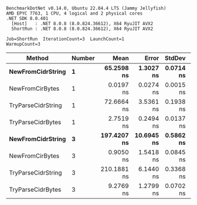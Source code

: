 ```

BenchmarkDotNet v0.14.0, Ubuntu 22.04.4 LTS (Jammy Jellyfish)
AMD EPYC 7763, 1 CPU, 4 logical and 2 physical cores
.NET SDK 8.0.401
  [Host]   : .NET 8.0.8 (8.0.824.36612), X64 RyuJIT AVX2
  ShortRun : .NET 8.0.8 (8.0.824.36612), X64 RyuJIT AVX2

Job=ShortRun  IterationCount=3  LaunchCount=1  
WarmupCount=3  

```
| Method             | Number | Mean        | Error      | StdDev    | Min         | Max         | Allocated |
|------------------- |------- |------------:|-----------:|----------:|------------:|------------:|----------:|
| **NewFromCidrString**  | **1**      |  **65.2598 ns** |  **1.3027 ns** | **0.0714 ns** |  **65.1942 ns** |  **65.3358 ns** |         **-** |
| NewFromCirBytes    | 1      |   0.0197 ns |  0.0274 ns | 0.0015 ns |   0.0183 ns |   0.0213 ns |         - |
| TryParseCidrString | 1      |  72.6664 ns |  3.5361 ns | 0.1938 ns |  72.5503 ns |  72.8901 ns |         - |
| TryParseCidrBytes  | 1      |   2.7519 ns |  0.2494 ns | 0.0137 ns |   2.7431 ns |   2.7677 ns |         - |
| **NewFromCidrString**  | **3**      | **197.4207 ns** | **10.6945 ns** | **0.5862 ns** | **197.0179 ns** | **198.0932 ns** |         **-** |
| NewFromCirBytes    | 3      |   0.9050 ns |  1.5418 ns | 0.0845 ns |   0.8075 ns |   0.9580 ns |         - |
| TryParseCidrString | 3      | 210.1881 ns |  6.1440 ns | 0.3368 ns | 209.9635 ns | 210.5753 ns |         - |
| TryParseCidrBytes  | 3      |   9.2769 ns |  1.2799 ns | 0.0702 ns |   9.2293 ns |   9.3574 ns |         - |
